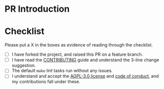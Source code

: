 # PR Introduction

<!--
First of all, thank you for considering to raise a pull request!

Don’t be afraid to ask for advice before working on a contribution. If you’re thinking about a bigger change, especially that might affect the core working or architecture, it’s almost essential to talk and ask about what you’re planning might affect things.  Some of the larger future plans may not be documented well so it’s difficult to understand how your change might affect the general direction and roadmap of this project without asking.

The preferred way to communicate is probably via Discord or GitHub issues.

Helpful information to understand the project can be found here: [CONTRIBUTING](CONTRIBUTING.md).

^^^ please delete the lines above or leave them commented, when raising a PR, to keep the text to the bare essentials ^^^
!-->

# Checklist
Please put a X in the boxes as evidence of reading through the checklist.

- [ ] I have forked the project, and raised this PR on a feature branch.
- [ ] I have read the [CONTRIBUTING](CONTRIBUTING.md) guide and understand the 3-line change suggestion.
- [ ] The default `make` lint tasks run without any issues.
- [ ] I understand and accept the [AGPL-3.0 license](LICENSE) and [code of conduct](CODE_OF_CONDUCT.md), and my contributions fall under these.
